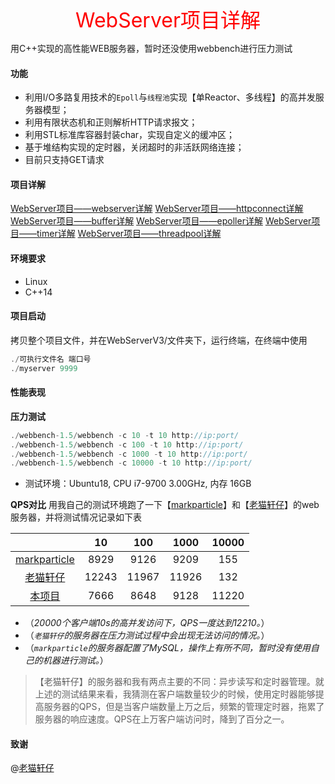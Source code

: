 <center><font color=red size=6>WebServer项目详解</font></center>

用C++实现的高性能WEB服务器，暂时还没使用webbench进行压力测试

#### 功能
- 利用I/O多路复用技术的`Epoll`与`线程池`实现【单Reactor、多线程】的高并发服务器模型；
- 利用有限状态机和正则解析HTTP请求报文；
- 利用STL标准库容器封装char，实现自定义的缓冲区；
- 基于堆结构实现的定时器，关闭超时的非活跃网络连接；
- 目前只支持GET请求

#### 项目详解

[WebServer项目——webserver详解]()
[WebServer项目——httpconnect详解]()
[WebServer项目——buffer详解]()
[WebServer项目——epoller详解]()
[WebServer项目——timer详解]()
[WebServer项目——threadpool详解]()

#### 环境要求
- Linux
- C++14

#### 项目启动
拷贝整个项目文件，并在WebServerV3/文件夹下，运行终端，在终端中使用

```cpp
./可执行文件名 端口号
./myserver 9999
```

#### 性能表现

**压力测试**
```cpp
./webbench-1.5/webbench -c 10 -t 10 http://ip:port/
./webbench-1.5/webbench -c 100 -t 10 http://ip:port/
./webbench-1.5/webbench -c 1000 -t 10 http://ip:port/
./webbench-1.5/webbench -c 10000 -t 10 http://ip:port/
```

- 测试环境：Ubuntu18, CPU i7-9700 3.00GHz, 内存 16GB

**QPS对比**
用我自己的测试环境跑了一下【[markparticle](https://github.com/markparticle/WebServer/)】和【[老猫轩仔](https://www.agedcat.com/programming_language/cpp/537.html)】的web服务器，并将测试情况记录如下表

|                  |  10   |  100  | 1000  | 10000 |
| :--------------: | :---: | :---: | :---: | :---: |
| [markparticle](https://github.com/markparticle/WebServer/) | 8929  | 9126  | 9209  |  155  |
|   [老猫轩仔](https://www.agedcat.com/programming_language/cpp/537.html)   | 12243 | 11967 | 11926 |  132  |
|    [本项目](https://github.com/IRVING-L/HttpServer)    |   7666    |    8648   |   9128    |    11220   |

- （*20000个客户端10s的高并发访问下，QPS一度达到12210。*）
- （*`老猫轩仔`的服务器在压力测试过程中会出现无法访问的情况。*）
- （*`markparticle`的服务器配置了MySQL，操作上有所不同，暂时没有使用自己的机器进行测试。*）
> 【老猫轩仔】的服务器和我有两点主要的不同：异步读写和定时器管理。就上述的测试结果来看，我猜测在客户端数量较少的时候，使用定时器能够提高服务器的QPS，但是当客户端数量上万之后，频繁的管理定时器，拖累了服务器的响应速度。QPS在上万客户端访问时，降到了百分之一。

#### 致谢
@[老猫轩仔](https://www.agedcat.com/programming_language/cpp/537.html)